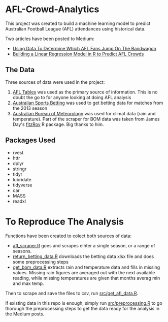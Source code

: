 # AFL-Crowd-Analytics

This project was created to build a machine learning model to predict Australian Football League (AFL) attendances using historical data.

Two articles have been posted to Medium:

* [Using Data To Determine Which AFL Fans Jump On The Bandwagon](https://medium.com/@jaseziv83/using-data-to-determine-which-afl-fans-jump-on-the-bandwagon-8adbcc4160b0?sk=b4c0788b1f54aca1cfd50e2766eadd5c)
* [Building a Linear Regression Model in R to Predict AFL Crowds](https://medium.com/@jaseziv83/building-an-linear-regression-model-in-r-to-predict-afl-crowds-735b16a1f7c6)

## The Data
Three sources of data were used in the project:

1. [AFL Tables](https://afltables.com) was used as the primary source of information. This is no doubt the go to for anyone looking at doing AFL analysis
2. [Australian Sports Betting](http://www.aussportsbetting.com) was used to get betting data for matches from the 2013 season
3. [Australian Bureau of Meteorology](http://www.bom.gov.au/climate/data/) was used for climat data (rain and temperature). Part of the scraper for BOM data was taken from James Day's [fitzRoy](https://github.com/jimmyday12/fitzRoy) R package. Big thanks to him.


## Packages Used

* rvest
* httr
* dplyr
* stringr
* tidyr
* lubridate
* tidyverse
* car
* MASS
* readxl


# To Reproduce The Analysis

Functions have been created to colect both sources of data:

* [afl_scraper.R](https://github.com/JaseZiv/AFL-Crowd-Analytics/blob/master/R/afl_scraper.R) goes and scrapes eihter a single season, or a range of seasons.
* [return_betting_data.R](https://github.com/JaseZiv/AFL-Crowd-Analytics/blob/master/R/return_betting_data.R) downloads the betting data xlsx file and does some preprocessing steps
* [get_bom_data.R](https://github.com/JaseZiv/AFL-Crowd-Analytics/blob/master/R/get_bom_data.R) extracts rain and temperature data and fills in missing values. Missing rain figures are averaged out with the next available reading, while missing temperatures are given that months averag min and max temp.


Then to scrape and save the files to csv, run [src/get_afl_data.R](https://github.com/JaseZiv/AFL-Crowd-Analytics/blob/master/src/get_afl_data.R).

If existing data in this repo is enough, simply run [src/preprocessing.R](https://github.com/JaseZiv/AFL-Crowd-Analytics/blob/master/src/preprocessing.R) to go thorough the preprocessing steps to get the data ready for the analysis in the Medium posts.
